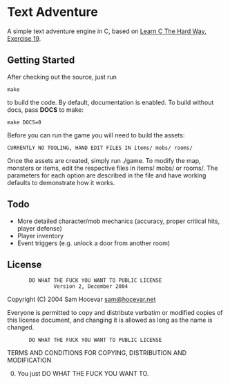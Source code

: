 # Text Adventure

A simple text adventure engine in C, based on [Learn C The Hard Way, Exercise 19](http://c.learncodethehardway.org/book/ex19.html). 

## Getting Started

After checking out the source, just run 

```
make
```

to build the code. By default, documentation is enabled. To build without docs, pass **DOCS** to make:
```
make DOCS=0
```

Before you can run the game you will need to build the assets:

```
CURRENTLY NO TOOLING, HAND EDIT FILES IN items/ mobs/ rooms/ 
```

Once the assets are created, simply run ./game. To modify the map, monsters or items, edit the respective files in items/ mobs/ or rooms/. 
The parameters for each option are described in the file and have working defaults to demonstrate how it works.

## Todo

- More detailed character/mob mechanics (accuracy, proper critical hits, player defense)
- Player inventory
- Event triggers (e.g. unlock a door from another room)

## License

           DO WHAT THE FUCK YOU WANT TO PUBLIC LICENSE
                   Version 2, December 2004

Copyright (C) 2004 Sam Hocevar <sam@hocevar.net>

Everyone is permitted to copy and distribute verbatim or modified
copies of this license document, and changing it is allowed as long
as the name is changed.

           DO WHAT THE FUCK YOU WANT TO PUBLIC LICENSE
  TERMS AND CONDITIONS FOR COPYING, DISTRIBUTION AND MODIFICATION

 0. You just DO WHAT THE FUCK YOU WANT TO.

